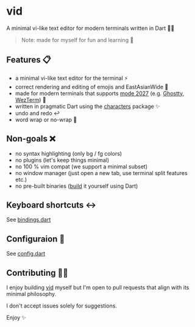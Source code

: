# vid

A minimal vi-like text editor for modern terminals written in Dart 🧑‍💻
 
> Note: made for myself for fun and learning 🧐

## Features 📋

- a minimal vi-like text editor for the terminal ⚡️
- correct rendering and editing of emojis and EastAsianWide 🍜
- made for modern terminals that supports [mode 2027](https://github.com/contour-terminal/terminal-unicode-core) (e.g. [Ghostty](https://github.com/mitchellh/ghostty/), [WezTerm](https://github.com/wez/wezterm)) 🧠
- written in pragmatic Dart using the [characters](https://pub.dev/packages/characters) package ✨
- undo and redo ↩️
- word wrap or no-wrap 🎁

## Non-goals ❌

- no syntax highlighting (only bg / fg colors)
- no plugins (let's keep things minimal)
- no 100 % vim compat (we support a minimal subset)
- no window manager (just open a new tab, use terminal split features etc.)
- no pre-built binaries ([build](build.sh) it yourself using Dart)

## Keyboard shortcuts ↔️

See [bindings.dart](lib/bindings.dart)

## Configuraion 📜

See [config.dart](lib/config.dart)

## Contributing 🙋‍♂️

I enjoy building [vid](https://github.com/erf/vid) myself but I'm open to pull requests that align with its minimal philosophy.

I don't accept issues solely for suggestions.

Enjoy ✨
